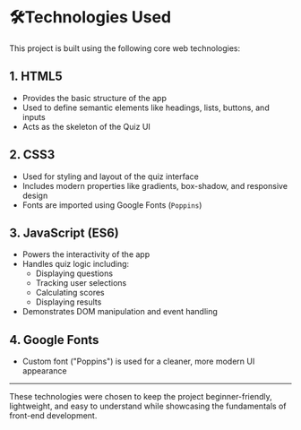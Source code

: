 # 🛠️Technologies Used

This project is built using the following core web technologies:

## 1. HTML5

- Provides the basic structure of the app
- Used to define semantic elements like headings, lists, buttons, and inputs
- Acts as the skeleton of the Quiz UI

## 2. CSS3

- Used for styling and layout of the quiz interface
- Includes modern properties like gradients, box-shadow, and responsive design
- Fonts are imported using Google Fonts (`Poppins`)

## 3. JavaScript (ES6)

- Powers the interactivity of the app
- Handles quiz logic including:
  - Displaying questions
  - Tracking user selections
  - Calculating scores
  - Displaying results
- Demonstrates DOM manipulation and event handling

## 4. Google Fonts

- Custom font ("Poppins") is used for a cleaner, more modern UI appearance

---

These technologies were chosen to keep the project beginner-friendly, lightweight, and easy to understand while showcasing the fundamentals of front-end development.